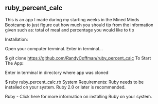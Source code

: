 ## ruby_percent_calc
This is an app I made during my starting weeks in the Mined Minds Bootcamp to just figure out how much you should tip from the information given such as: total of meal and percentage you would like to tip

Installation:

Open your computer terminal. Enter in terminal...

$ git clone https://github.com/RandyCoffman/ruby_percent_calc
To Start The App:

Enter in terminal in directory where app was cloned

$ ruby ruby_percent_calc.rb
System Requirements:
Ruby needs to be installed on your system. Ruby 2.0 or later is recommended.

Ruby - Click here for more information on installing Ruby on your system.
